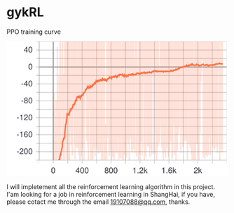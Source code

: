 # gykRL

PPO training curve

![Alt text](https://github.com/war3gu/gykRL/blob/master/trainning%20curve/PPO.svg)

I will impletement all the reinforcement learning algorithm in this project.
I'am looking for a job in reinforcement learning in ShangHai, if you have, please cotact me through the email 19107088@qq.com, thanks.
